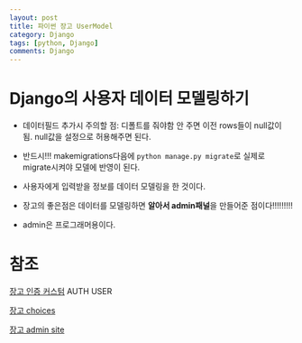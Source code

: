 ```yaml
---
layout: post
title: 파이썬 장고 UserModel
category: Django
tags: [python, Django]
comments: Django
---
```


# Django의 사용자 데이터 모델링하기

- 데이터필드 추가시 주의할 점: 디폴트를 줘야함 안 주면 이전 rows들이 null값이 됨. null값을 설정으로 허용해주면 된다.

- 반드시!!! makemigrations다음에 `python manage.py migrate`로 실제로 migrate시켜야 모델에 반영이 된다.

- 사용자에게 입력받을 정보를 데이터 모델링을 한 것이다.

- 장고의 좋은점은 데이터를 모델링하면 **알아서 admin패널**을 만들어준 점이다!!!!!!!!!

- admin은 프로그래머용이다.


# 참조
[장고 인증 커스텀](https://docs.djangoproject.com/en/3.1/topics/auth/customizing/) AUTH USER

[장고 choices](https://docs.djangoproject.com/en/2.0/ref/models/fields/)

[장고 admin site](https://docs.djangoproject.com/en/2.0/ref/contrib/admin/)